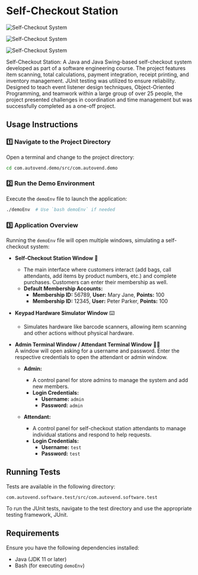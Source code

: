 # Self-Checkout Station

![Self-Checkout System](https://i.imgur.com/eGhaige.png)

![Self-Checkout System](https://i.imgur.com/23MEaa2.png)

![Self-Checkout System](https://i.imgur.com/zUGFJSN.png)

Self-Checkout Station: A Java and Java Swing-based self-checkout system developed as part of a software engineering course. The project features item scanning, total calculations, payment integration, receipt printing, and inventory management. JUnit testing was utilized to ensure reliability. Designed to teach event listener design techniques, Object-Oriented Programming, and teamwork within a large group of over 25 people, the project presented challenges in coordination and time management but was successfully completed as a one-off project.

## Usage Instructions

### 1️⃣ Navigate to the Project Directory
Open a terminal and change to the project directory:

```sh
cd com.autovend.demo/src/com.autovend.demo
```

### 2️⃣ Run the Demo Environment
Execute the `demoEnv` file to launch the application:

```sh
./demoEnv  # Use `bash demoEnv` if needed
```

### 3️⃣ Application Overview
Running the `demoEnv` file will open multiple windows, simulating a self-checkout system:

- **Self-Checkout Station Window** 🛒  
  - The main interface where customers interact (add bags, call attendants, add items by product numbers, etc.) and complete purchases. Customers can enter their membership as well.
  - **Default Membership Accounts:**  
    - **Membership ID:** 56789, **User:** Mary Jane, **Points:** 100  
    - **Membership ID:** 12345, **User:** Peter Parker, **Points:** 100  

- **Keypad Hardware Simulator Window** ⌨️  
  - Simulates hardware like barcode scanners, allowing item scanning and other actions without physical hardware.

- **Admin Terminal Window / Attendant Terminal Window** 👨‍💻  
  A window will open asking for a username and password. Enter the respective credentials to open the attendant or admin window.

  - **Admin:**  
    - A control panel for store admins to manage the system and add new members.
    - **Login Credentials:**  
      - **Username:** `admin`  
      - **Password:** `admin`

  - **Attendant:**  
    - A control panel for self-checkout station attendants to manage individual stations and respond to help requests.
    - **Login Credentials:**  
      - **Username:** `test`  
      - **Password:** `test`

## Running Tests
Tests are available in the following directory:
```
com.autovend.software.test/src/com.autovend.software.test
```
To run the JUnit tests, navigate to the test directory and use the appropriate testing framework, JUnit.

## Requirements
Ensure you have the following dependencies installed:
- Java (JDK 11 or later)
- Bash (for executing `demoEnv`)

